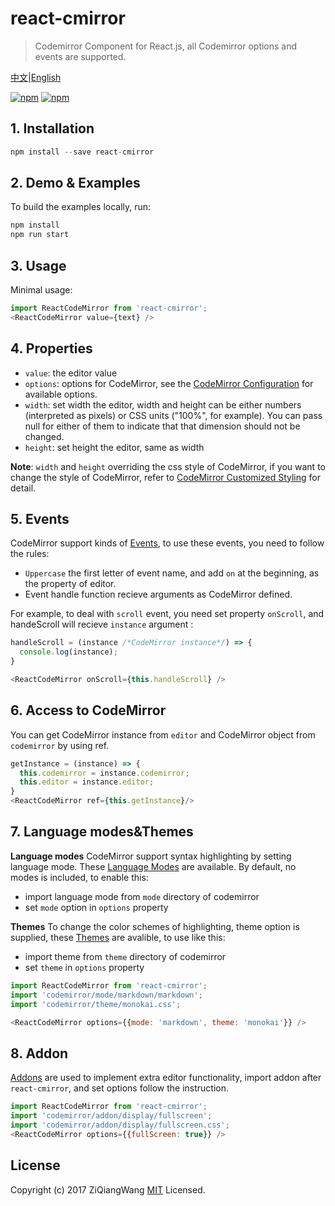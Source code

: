 # react-cmirror

> Codemirror Component for React.js, all Codemirror options and events are supported.

[中文](README_zh.md)|[English](README.md)

[![npm](https://img.shields.io/npm/v/react-cmirror.svg)](https://www.npmjs.com/package/react-cmirror)
[![npm](https://img.shields.io/npm/dm/react-cmirror.svg)](https://www.npmjs.com/package/react-cmirror)

## 1. Installation

```js
npm install --save react-cmirror
```

## 2. Demo & Examples

To build the examples locally, run:

```js
npm install
npm run start
```

## 3. Usage

Minimal usage:

```js
import ReactCodeMirror from 'react-cmirror';
<ReactCodeMirror value={text} />
```

## 4. Properties

- `value`:  the editor value
- `options`:  options for CodeMirror, see the [ CodeMirror Configuration](http://codemirror.net/doc/manual.html#config) for available options.
- `width`:  set width the editor, width and height can be either numbers (interpreted as pixels) or CSS units ("100%", for example). You can pass null for either of them to indicate that that dimension should not be changed.
- `height`:  set height the editor, same as width

**Note**: `width` and `height` overriding the css style of CodeMirror, if you want to change the style of CodeMirror, refer to [CodeMirror Customized Styling](http://codemirror.net/doc/manual.html#styling) for detail.

## 5. Events

CodeMirror support kinds of [Events](https://codemirror.net/doc/manual.html#events), to use these events, you need to follow the rules:

- `Uppercase` the first letter of event name, and add `on` at the beginning, as the property of editor.
- Event handle function recieve arguments as CodeMirror defined.

For example, to deal with `scroll` event, you need set property `onScroll`, and handeScroll will recieve `instance` argument :

```js
handleScroll = (instance /*CodeMirror instance*/) => {
  console.log(instance);
}

<ReactCodeMirror onScroll={this.handleScroll} />
```

## 6. Access to CodeMirror

You can get CodeMirror instance from `editor` and CodeMirror object from `codemirror` by using ref.

```js
getInstance = (instance) => {
  this.codemirror = instance.codemirror;
  this.editor = instance.editor;
}
<ReactCodeMirror ref={this.getInstance}/>
```

## 7. Language modes&Themes

**Language modes**
CodeMirror support syntax highlighting by setting language mode. These [Language Modes](https://codemirror.net/mode/) are available. By default, no modes is included, to enable this:

- import language mode from `mode` directory of codemirror
- set `mode` option  in `options` property

**Themes**
To change the color schemes of highlighting, theme option is supplied, these  [Themes](http://codemirror.net/demo/theme.html)  are avalible, to use like this:

- import theme from `theme` directory of codemirror
- set `theme` in `options` property

```js
import ReactCodeMirror from 'react-cmirror';
import 'codemirror/mode/markdown/markdown';
import 'codemirror/theme/monokai.css';

<ReactCodeMirror options={{mode: 'markdown', theme: 'monokai'}} />
```

## 8. Addon

[Addons](http://codemirror.net/doc/manual.html#addons) are used to  implement extra editor functionality, import addon after `react-cmirror`, and set options follow the instruction.

```js
import ReactCodeMirror from 'react-cmirror';
import 'codemirror/addon/display/fullscreen';
import 'codemirror/addon/display/fullscreen.css';
<ReactCodeMirror options={{fullScreen: true}} />
```



## License

Copyright (c) 2017 ZiQiangWang [MIT](https://github.com/ZiQiangWang/react-cmirror/blob/master/LICENSE) Licensed.
